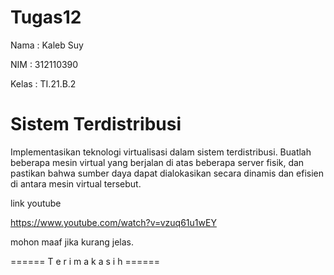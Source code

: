 # Tugas12
Nama  : Kaleb Suy

NIM   : 312110390

Kelas : TI.21.B.2

# Sistem Terdistribusi

Implementasikan teknologi virtualisasi dalam sistem terdistribusi. Buatlah beberapa
mesin virtual yang berjalan di atas beberapa server fisik, dan pastikan bahwa sumber
daya dapat dialokasikan secara dinamis dan efisien di antara mesin virtual tersebut.

link youtube 

https://www.youtube.com/watch?v=vzuq61u1wEY

mohon maaf jika kurang jelas.

====== T e r i m a k a s i h ======



